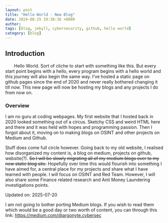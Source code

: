 ```yaml
---
layout: post
title: "Hello World - New Blog"
date: 2024-08-25 19:38:36 +0000
author:
tags: [blog, jekyll, cybersecurity, github, hello world]
category: [blog]
---
```


## Introduction

&emsp;&emsp;Hello World. Sort of cliche to start with something like this. But every start point begins with a hello, every program begins with a hello world and this journey will also begin the same way. I've hosted a static page on github pages since the end of 2020 and never really bothered changing it till now. This new page will now be hosting my blogs and any projects I do from now on.

### Overview
I am no guru at coding webpages. My first website that I hosted back in 2020 looked something out of a circus. Sketchy CSS and weird HTML here and there and it was held with hopes and programming passion. Then I forgot about it, moving on to making blogs on OSINT and other projects on Medium and Github.

Stuff does come full circle however. Going back to my old website, I realised how disorganized my content is, a blog on medium, projects on github, website(?). ~~So I will be slowly migrating all of my medium blogs over to my new static blog site.~~ Hopefully over time this would flourish into something I have aimed for, a central place for my projects and share what I have learned with people. I will focus on OSINT and Red Team. However, I will also share some Finance related research and Anti Money Laundering investigations points. 

Updated on: 2025-07-20

I am not going to bother porting Medium blogs. If you wish to read them which would be a good day or two worth of content, you can through this link: https://medium.com/@argonyte.cybersec